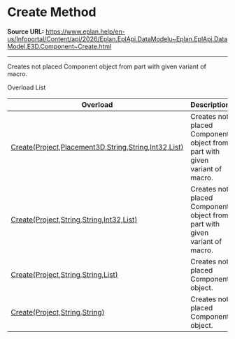 # Create Method

**Source URL:** https://www.eplan.help/en-us/Infoportal/Content/api/2026/Eplan.EplApi.DataModelu~Eplan.EplApi.DataModel.E3D.Component~Create.html

---

Creates not placed Component object from part with given variant of macro.

Overload List

| Overload | Description |
| --- | --- |
| [Create(Project,Placement3D,String,String,Int32,List<Placement3D>)](topic470.html) | Creates not placed Component object from part with given variant of macro. |
| [Create(Project,String,String,Int32,List<Placement3D>)](Eplan.EplApi.DataModelu~Eplan.EplApi.DataModel.E3D.Component~Create(Project,String,String,Int32,List{Placement3D}).html) | Creates not placed Component object from part with given variant of macro. |
| [Create(Project,String,String,List<Placement3D>)](Eplan.EplApi.DataModelu~Eplan.EplApi.DataModel.E3D.Component~Create(Project,String,String,List{Placement3D}).html) | Creates not placed Component object. |
| [Create(Project,String,String)](Eplan.EplApi.DataModelu~Eplan.EplApi.DataModel.E3D.Component~Create(Project,String,String).html) | Creates not placed Component object. |
